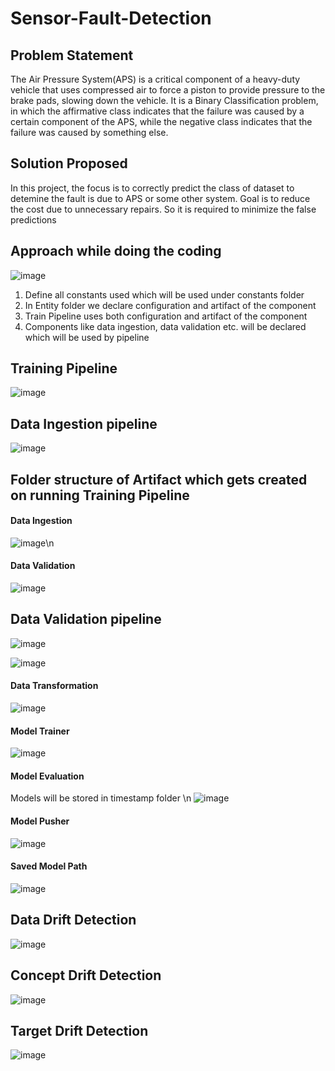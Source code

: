 # Sensor-Fault-Detection

## Problem Statement

The Air Pressure System(APS) is a critical component of a heavy-duty vehicle that uses compressed air to force a piston to provide pressure to the brake pads, slowing down the vehicle.
It is a Binary Classification problem, in which the affirmative class indicates that the failure was caused by a certain component of the APS, while the negative class indicates that the failure was caused by something else.

## Solution Proposed

In this project, the focus is to correctly predict the class of dataset to detemine the fault is due to APS or some other system.
Goal is to reduce the cost due to unnecessary repairs. So it is required to minimize the false predictions

## Approach while doing the coding
![image](https://user-images.githubusercontent.com/38419795/226114307-71505cd5-8bb4-44fb-b0e1-1e28a5b045ec.png)
1. Define all constants used which will be used under constants folder
2. In Entity folder we declare configuration and artifact of the component
3. Train Pipeline uses both configuration and artifact of the component
4. Components like data ingestion, data validation etc. will be declared which will be used by pipeline


## Training Pipeline
![image](https://user-images.githubusercontent.com/38419795/225762823-2756c612-b41e-4418-9e86-b94c81f10252.png)

## Data Ingestion pipeline
![image](https://user-images.githubusercontent.com/38419795/225761627-e7bb0f6f-724d-4b94-a181-06136365932d.png)

## Folder structure of Artifact which gets created on running Training Pipeline
#### Data Ingestion
![image](https://user-images.githubusercontent.com/38419795/226071961-d9678667-cf9e-4410-a9d4-6a4293f4ae1e.png)\n
#### Data Validation 
![image](https://user-images.githubusercontent.com/38419795/226494010-ac475551-5159-46ce-84c2-a3e2904e249b.png)

## Data Validation pipeline
![image](https://user-images.githubusercontent.com/38419795/226127381-6ddfd989-76e2-4087-86e8-c1cd0daa846b.png)

![image](https://user-images.githubusercontent.com/38419795/226118592-44360d9b-fcaa-40e3-b4b5-936f7dcd760d.png)

#### Data Transformation
![image](https://user-images.githubusercontent.com/38419795/227364255-1657eb48-628a-4c22-a073-1d21fa3c37c9.png)

#### Model Trainer
![image](https://user-images.githubusercontent.com/38419795/228225084-3daabd37-dc7d-41c5-89a7-362516e59108.png)


#### Model Evaluation
Models will be stored in timestamp folder \n
![image](https://user-images.githubusercontent.com/38419795/227789015-c9e7434a-5a76-4977-b53a-9929721f8231.png)

#### Model Pusher
![image](https://user-images.githubusercontent.com/38419795/228396989-a72568fa-f190-4694-aa3e-6579f29ccb71.png)

#### Saved Model Path
![image](https://user-images.githubusercontent.com/38419795/228519585-222ceb72-cb9f-4929-bc50-9169bb4ed4b3.png)


## Data Drift Detection
![image](https://user-images.githubusercontent.com/38419795/226199171-c98ae16f-5007-484e-b5f9-5b3d3e73cc92.png)

## Concept Drift Detection
![image](https://user-images.githubusercontent.com/38419795/226199601-27d1bf75-0556-4275-9c53-21bef8891f66.png)

## Target Drift Detection
![image](https://user-images.githubusercontent.com/38419795/226200126-e31f41e5-c791-43f7-8a57-4df7700a3cce.png)





